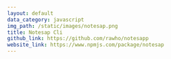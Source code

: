 ```yaml
---
layout: default
data_category: javascript
img_path: /static/images/notesap.png
title: Notesap Cli
github_link: https://github.com/rawho/notesapp
website_link: https://www.npmjs.com/package/notesap
---
```

